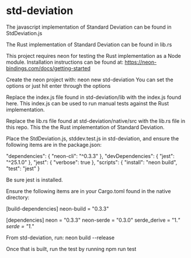 # std-deviation

The javascript implementation of Standard Deviation can be found in StdDeviation.js

The Rust implementation of Standard Deviation can be found in lib.rs

This project requires neon for testing the Rust implementation as a Node module.
Installation instructions can be found at: https://neon-bindings.com/docs/getting-started

Create the neon project with:
neon new std-deviation
You can set the options or just hit enter through the options



Replace the index.js file found in std-deviation/lib with the index.js found here.
This index.js can be used to run manual tests against the Rust implementation.

Replace the lib.rs file found at std-deviation/native/src with the lib.rs file in
this repo. This the the Rust implementation of Standard Deviation.

Place the StdDeviation.js, stddev.test.js in std-deviation, and ensure the following items
are in the package.json:

  "dependencies": {
    "neon-cli": "^0.3.3"
  },
  "devDependencies": {
    "jest": "^25.1.0"
  },
  "jest": {
    "verbose": true
  },
  "scripts": {
    "install": "neon build",
    "test": "jest"
  }

Be sure jest is installed.

Ensure the following items are in your Cargo.toml found in the native directory:


[build-dependencies]
neon-build = "0.3.3"

[dependencies]
neon = "0.3.3"
neon-serde = "0.3.0"
serde_derive = "1.*"
serde = "1.*"




From std-deviation, run:
neon build --release

Once that is built, run the test by running npm run test